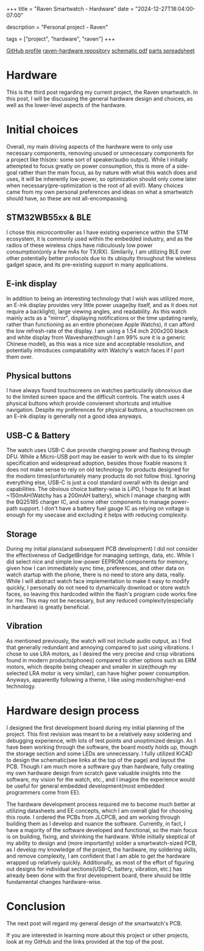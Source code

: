 +++
title = "Raven Smartwatch - Hardware"
date = "2024-12-27T18:04:00-07:00"

description = "Personal project - Raven"

tags = ["project", "hardware", "raven"]
+++

[GitHub profile](https://github.com/merrittlj)
[raven-hardware repository](https://github.com/merrittlj/raven-hardware)
[schematic pdf](https://github.com/merrittlj/raven-hardware/releases/download/v1.0.0/kicad_v100.pdf)
[parts spreadsheet](https://docs.google.com/spreadsheets/d/1oSL-olhkF5xc7F7o5_qvC-SHkViK23rOYAubs1avKWQ/edit?usp=sharing)

# Hardware
This is the third post regarding my current project, the Raven smartwatch. In this post, I will be discussing the general hardware design and choices, as well as the lower-level aspects of the hardware.

# Initial choices
Overall, my main driving aspects of the hardware were to only use necessary components, removing unused or unnecessary components for a project like this(ex: some sort of speaker/audio output). While I initially attempted to focus greatly on power consumption, this is more of a side-goal rather than the main focus, as by nature with what this watch does and uses, it will be inherently low-power, so optimization should only come later when necessary(pre-optimization is the root of all evil!). Many choices came from my own personal preferences and ideas on what a smartwatch should have, so these are not all-encompassing.

## STM32WB55xx & BLE
I chose this microcontroller as I have existing experience within the STM ecosystem, it is commonly used within the embedded industry, and as the radios of these wireless chips have ridiculously low power consumption(only a few mAs for TX/RX). Similarily, I am utilizing BLE over other potentially better protocols due to its ubiquity throughout the wireless gadget space, and its pre-existing support in many applications.

## E-ink display
In addition to being an interesting technology that I wish was utilized more, an E-ink display provides very little power usage(by itself, and as it does not require a backlight), large viewing angles, and readability. As this watch mainly acts as a "mirror", displaying notifications or the time updating rarely, rather than functioning as an entire phone(see Apple Watchs), it can afford the low refresh-rate of the display. I am using a 1.54 inch 200x200 black and white display from Waveshare(though I am 99% sure it is a generic Chinese model), as this was a nice size and acceptable resolution, and potentially introduces compatability with Watchy's watch faces if I port them over.

## Physical buttons
I have always found touchscreens on watches particularily obnoxious due to the limited screen space and the difficult controls. The watch uses 4 physical buttons which provide convienent shortcuts and intuitive navigation. Despite my preferences for physical buttons, a touchscreen on an E-ink display is generally not a good idea anyways.

## USB-C & Battery
The watch uses USB-C due provide charging power and flashing through DFU. While a Micro-USB port may be easier to work with due to its simpler specification and widespread adoption, besides those fixable reasons it does not make sense to rely on old technology for products designed for the modern times(unfortunately many products do not follow this). Ignoring everything else, USB-C is just a cool standard overall with its design and capabilities. The obvious choice battery-wise is LiPO, I hope to fit at least ~150mAH(Watchy has a 200mAH battery), which I manage charging with the BQ25185 charger IC, and some other components to manage power-path support. I don't have a battery fuel gauge IC as relying on voltage is enough for my usecase and excluding it helps with reducing complexity.

## Storage
During my initial plans(and subsequent PCB development) I did not consider the effectiveness of GadgetBridge for managing settings, data, etc. While I did select nice and simple low-power EEPROM components for memory, given how I can immediately sync time, preferences, and other data on watch startup with the phone, there is no need to store any data, really. While I will abstract watch face implementation to make it easy to modify quickly, I personally do not need to dynamically download or store watch faces, so leaving this hardcoded within the flash's program code works fine for me. This may not be necessary, but any reduced complexity(especially in hardware) is greatly beneficial.

## Vibration
As mentioned previously, the watch will not include audio output, as I find that generally redundant and annoying compared to just using vibrations. I chose to use LRA motors, as I desired the very precise and crisp vibrations found in modern products(phones) compared to other options such as ERM motors, which despite being cheaper and smaller in size(though my selected LRA motor is very similar), can have higher power consumption. Anyways, apparently following a theme, I like using modern/higher-end technology.

# Hardware design process
I designed the first development board during my initial planning of the project. This first revision was meant to be a relatively easy soldering and debugging experience, with lots of test points and unoptimized design. As I have been working through the software, the board mostly holds up, though the storage section and some LEDs are unnecessary. I fully utilized KiCAD to design the schematic(see links at the top of the page) and layout the PCB. Though I am much more a software guy than hardware, fully creating my own hardware design from scratch gave valuable insights into the software, my vision for the watch, etc., and I imagine the experience would be useful for general embedded development(most embedded programmers come from EE).

The hardware development process required me to become much better at utilizing datasheets and EE concepts, which I am overall glad for choosing this route. I ordered the PCBs from JLCPCB, and am working through building them as I develop and nuance the software. Currently, in fact, I have a majority of the software developed and functional, so the main focus is on building, fixing, and shrinking the hardware. While initially skeptical of my ability to design and (more importantly) solder a smartwatch-sized PCB, as I develop my knowledge of the project, the hardware, my soldering skills, and remove complexity, I am confident that I am able to get the hardware wrapped up relatively quickly. Additionally, as most of the effort of figuring out designs for individual sections(USB-C, battery, vibration, etc.) has already been done with the first development board, there should be little fundamental changes hardware-wise.

# Conclusion
The next post will regard my general design of the smartwatch's PCB.

If you are interested in learning more about this project or other projects, look at my GitHub and the links provided at the top of the post.
